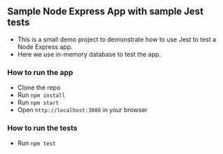 ## Sample Node Express App with sample Jest tests

- This is a small demo project to demonstrate how to use Jest to test a Node Express app.
- Here we use in-memory database to test the app.

### How to run the app

- Clone the repo
- Run `npm install`
- Run `npm start`
- Open `http://localhost:3000` in your browser

### How to run the tests

- Run `npm test`
